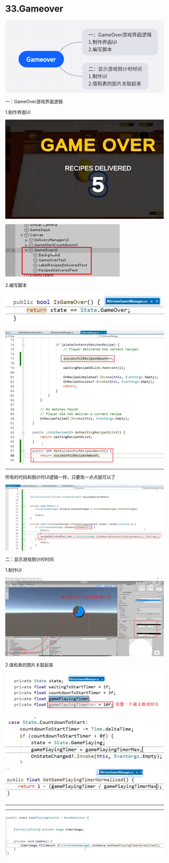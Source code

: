 # 33.Gameover

![6aa4a6b3c5eccc719fafb12a1849bc09.png](image/6aa4a6b3c5eccc719fafb12a1849bc09.png)

一：GameOver游戏界面逻辑

1.制作界面UI

![3ef085f76fed56aef4d65c57070d798a.png](image/3ef085f76fed56aef4d65c57070d798a.png)

![64844501dfb338e770134d7811290623.png](image/64844501dfb338e770134d7811290623.png)

2.编写脚本

![60e86b2eaec0d8841df5fdbb0e4d1ba3.png](image/60e86b2eaec0d8841df5fdbb0e4d1ba3.png)

![82867c6dcac8e17756bf264e4e168740.png](image/82867c6dcac8e17756bf264e4e168740.png)

---

所有的代码和倒计时UI逻辑一样，只要改一点点就可以了

![cbdf70c74a101a2ec492b66a9b684635.png](image/cbdf70c74a101a2ec492b66a9b684635.png)

二：显示游戏倒计时时间

1.制作UI

![a4d58519487b933cb779cd82d531f2a4.png](image/a4d58519487b933cb779cd82d531f2a4.png)

2.值和表的图片关联起来

![13a378015788b818c9dd8e592be96d4e.png](image/13a378015788b818c9dd8e592be96d4e.png)

![6154852169d7b27bddfbc652c60c9f7f.png](image/6154852169d7b27bddfbc652c60c9f7f.png)

![85bdcf50430fd31da4dd7bf3528240b6.png](image/85bdcf50430fd31da4dd7bf3528240b6.png)

---

---

![4128d5b10b0cbcb3c02549ebbbb94ab0.png](image/4128d5b10b0cbcb3c02549ebbbb94ab0.png)

